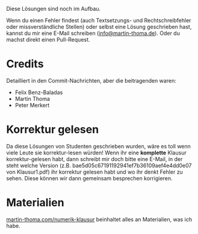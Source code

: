 Diese Lösungen sind noch im Aufbau.

Wenn du einen Fehler findest (auch Textsetzungs- und Rechtschreibfehler
oder missverständliche Stellen)
oder selbst eine Lösung geschrieben hast, kannst du mir eine E-Mail
schreiben (info@martin-thoma.de). Oder du machst direkt einen Pull-Request.

Credits
=======
Detailliert in den Commit-Nachrichten, aber die beitragenden waren:

* Felix Benz-Baladas
* Martin Thoma
* Peter Merkert

Korrektur gelesen
=================
Da diese Lösungen von Studenten geschrieben wurden, wäre es toll wenn viele
Leute sie korrektur-lesen würden! Wenn ihr eine **komplette** Klausur
korrektur-gelesen habt, dann schreibt mir doch bitte eine E-Mail, in der steht
welche Version (z.B. bae5d05c67191192941ef7b36109aef4e4dd0e07 von Klausur1.pdf)
ihr korrektur gelesen habt und wo ihr denkt Fehler zu sehen. Diese können wir
dann gemeinsam besprechen korrigieren.

Materialien
===========
[martin-thoma.com/numerik-klausur](https://martin-thoma.com/numerik-klausur/) beinhaltet
alles an Materialien, was ich habe.